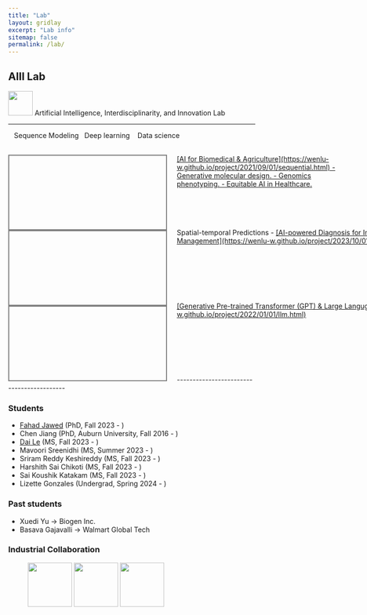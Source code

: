```yaml
---
title: "Lab"
layout: gridlay
excerpt: "Lab info"
sitemap: false
permalink: /lab/
---
```


## AIII Lab
<img src="{{ site.url }}{{ site.baseurl }}/images/aiii.png" style="width: 50px; box-shadow: none">  Artificial Intelligence, Interdisciplinarity, and Innovation Lab

------------------------------------------

&nbsp;&nbsp; Sequence Modeling &nbsp;&nbsp;Deep learning &nbsp;&nbsp; Data science
<br>
<br>


<div style="width: 100%;">
<div style="float: left; margin-right: 20px; height: 150px; width: 320px; border: 2px solid gray; background-image: url({{ site.url }}{{ site.baseurl }}/images/advremoval.png);background-position: center center; background-repeat: no-repeat; background-size: 100% 100%;"> 
</div>
<div style="height: 150px; width: 700px;"> 
  <ins>[AI for Biomedical & Agriculture](https://wenlu-w.github.io/project/2021/09/01/sequential.html)<ins>
- Generative molecular design. 
- Genomics phenotyping. 
- Equitable AI in Healthcare. 
</div>
</div>
<div style="width: 100%;">
<div style="float: left; margin-right: 20px; height: 150px; width: 320px; border: 2px solid gray; background-image: url({{ site.url }}{{ site.baseurl }}/images/water.png);background-position: center center; background-repeat: no-repeat; background-size: 100% 100%;"> 
</div>
<div style="height: 150px; width: 1000px;"> 
  Spatial-temporal Predictions
  - <ins>[AI-powered Diagnosis for Intelligent Wastewater Infrastructure Management](https://wenlu-w.github.io/project/2023/10/01/ai4hydro.html)</ins>
</div>
</div>
<div style="width: 100%;">
<div style="float: left; margin-right: 20px; height: 150px; width: 320px; border: 2px solid gray; background-image: url({{ site.url }}{{ site.baseurl }}/images/nlidb.png);background-position: center center; background-repeat: no-repeat; background-size: 100% 100%;"> 
</div>
<div style="height: 150px; width: 1000px;"> 
  <ins>[Generative Pre-trained Transformer (GPT) & Large Languge Models (LLM)](https://wenlu-w.github.io/project/2022/01/01/llm.html)</ins>
</div>
</div>
------------------------------------------

### Students

- [Fahad Jawed]() (PhD, Fall 2023 - )
- Chen Jiang (PhD, Auburn University, Fall 2016 - )
- [Dai Le]() (MS, Fall 2023 - )
- Mavoori Sreenidhi (MS, Summer 2023 - )
- Sriram Reddy Keshireddy (MS, Fall 2023 - )
- Harshith Sai Chikoti (MS, Fall 2023 - ) 
- Sai Koushik Katakam (MS, Fall 2023 - )
- Lizette Gonzales (Undergrad, Spring 2024 - )


### Past students
- Xuedi Yu -> Biogen Inc.
- Basava Gajavalli -> Walmart Global Tech


### Industrial Collaboration

<left><figure class="third">
  <img src="{{ site.url }}{{ site.baseurl }}/images/biogen.jpeg" style="width: 90px; box-shadow: none">
  <img src="{{ site.url }}{{ site.baseurl }}/images/instacart.png" style="width: 90px; box-shadow: none">
  <img src="{{ site.url }}{{ site.baseurl }}/images/wework.png" style="width: 90px; box-shadow: none">
</figure></left>








